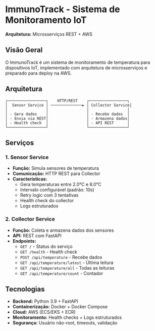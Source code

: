 # ImmunoTrack - Sistema de Monitoramento IoT

**Arquitetura:** Microsserviços REST + AWS

## Visão Geral

O ImmunoTrack é um sistema de monitoramento de temperatura para dispositivos IoT, implementado com arquitetura de microsserviços e preparado para deploy na AWS.

## Arquitetura

```
┌─────────────────┐    HTTP/REST    ┌─────────────────┐
│  Sensor Service │ ──────────────► │ Collector Service│
│                 │                 │                 │
│ - Gera dados    │                 │ - Recebe dados  │
│ - Envia via REST│                 │ - Armazena dados│
│ - Health check  │                 │ - API REST      │
└─────────────────┘                 └─────────────────┘
```

## Serviços

### 1. Sensor Service
- **Função:** Simula sensores de temperatura
- **Comunicação:** HTTP REST para Collector
- **Características:**
  - Gera temperaturas entre 2.0°C e 8.0°C
  - Intervalo configurável (padrão: 10s)
  - Retry logic com 3 tentativas
  - Health check do collector
  - Logs estruturados

### 2. Collector Service  
- **Função:** Coleta e armazena dados dos sensores
- **API:** REST com FastAPI
- **Endpoints:**
  - `GET /` - Status do serviço
  - `GET /health` - Health check
  - `POST /api/temperature` - Recebe dados
  - `GET /api/temperature/latest` - Última leitura
  - `GET /api/temperature/all` - Todas as leituras
  - `GET /api/temperature/count` - Contador

## Tecnologias

- **Backend:** Python 3.9 + FastAPI
- **Containerização:** Docker + Docker Compose
- **Cloud:** AWS (ECS/EKS + ECR)
- **Monitoramento:** Health checks + Logs estruturados
- **Segurança:** Usuário não-root, timeouts, validação

```


